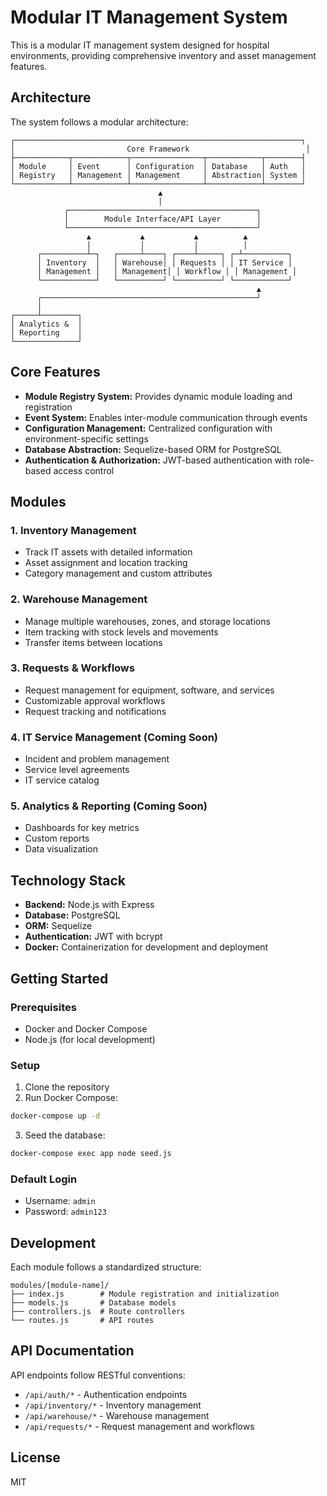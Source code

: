 # Modular IT Management System

This is a modular IT management system designed for hospital environments, providing comprehensive inventory and asset management features.

## Architecture

The system follows a modular architecture:

```
┌────────────────────────────────────────────────────────────────┐
│                         Core Framework                          │
├────────────┬────────────┬────────────────┬────────────┬────────┤
│ Module     │ Event      │ Configuration  │ Database   │ Auth   │
│ Registry   │ Management │ Management     │ Abstraction│ System │
└────────────┴────────────┴────────────────┴────────────┴────────┘
                                 ▲
                                 │
            ┌──────────────────────────────────────────┐
            │        Module Interface/API Layer        │
            └──────────────────────────────────────────┘
                 ▲           ▲           ▲          ▲
                 │           │           │          │
      ┌──────────┴─┐   ┌─────┴────┐ ┌────┴─────┐ ┌─┴──────────┐
      │ Inventory  │   │ Warehouse│ │ Requests │ │ IT Service │
      │ Management │   │ Management│ │ Workflow │ │ Management │
      └────────────┘   └──────────┘ └──────────┘ └────────────┘
                                                       ▲
      ┌────────────────────────────────────────────────┘
      │
┌─────┴────────┐
│ Analytics &  │
│ Reporting    │
└──────────────┘
```

## Core Features

- **Module Registry System:** Provides dynamic module loading and registration
- **Event System:** Enables inter-module communication through events
- **Configuration Management:** Centralized configuration with environment-specific settings
- **Database Abstraction:** Sequelize-based ORM for PostgreSQL
- **Authentication & Authorization:** JWT-based authentication with role-based access control

## Modules

### 1. Inventory Management
- Track IT assets with detailed information
- Asset assignment and location tracking
- Category management and custom attributes

### 2. Warehouse Management
- Manage multiple warehouses, zones, and storage locations
- Item tracking with stock levels and movements
- Transfer items between locations

### 3. Requests & Workflows
- Request management for equipment, software, and services
- Customizable approval workflows
- Request tracking and notifications

### 4. IT Service Management (Coming Soon)
- Incident and problem management
- Service level agreements
- IT service catalog

### 5. Analytics & Reporting (Coming Soon)
- Dashboards for key metrics
- Custom reports
- Data visualization

## Technology Stack

- **Backend:** Node.js with Express
- **Database:** PostgreSQL
- **ORM:** Sequelize
- **Authentication:** JWT with bcrypt
- **Docker:** Containerization for development and deployment

## Getting Started

### Prerequisites

- Docker and Docker Compose
- Node.js (for local development)

### Setup

1. Clone the repository
2. Run Docker Compose:

```bash
docker-compose up -d
```

3. Seed the database:

```bash
docker-compose exec app node seed.js
```

### Default Login

- Username: `admin`
- Password: `admin123`

## Development

Each module follows a standardized structure:

```
modules/[module-name]/
├── index.js        # Module registration and initialization
├── models.js       # Database models
├── controllers.js  # Route controllers
└── routes.js       # API routes
```

## API Documentation

API endpoints follow RESTful conventions:

- `/api/auth/*` - Authentication endpoints
- `/api/inventory/*` - Inventory management
- `/api/warehouse/*` - Warehouse management
- `/api/requests/*` - Request management and workflows

## License

MIT
